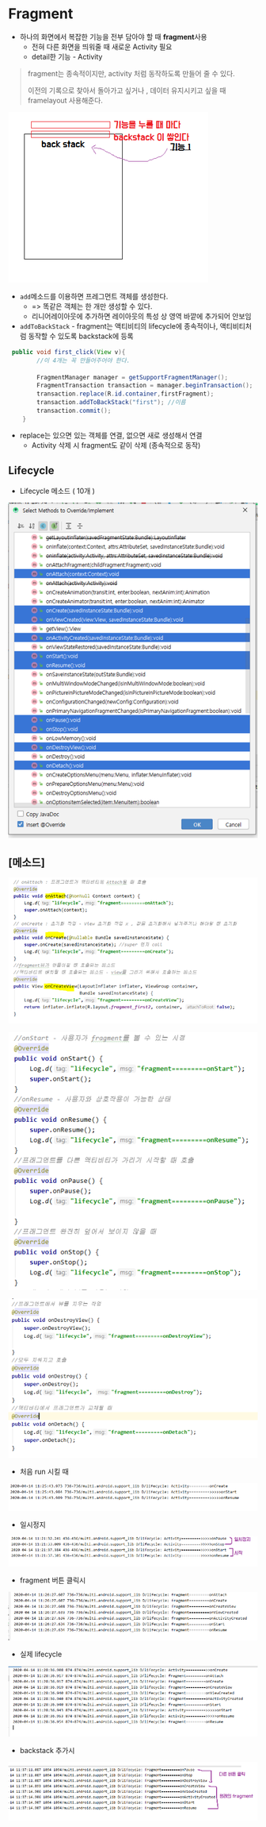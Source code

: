# Fragment 

* 하나의 화면에서 복잡한 기능을 전부 담아야 할 때 **fragment**사용
  * 전혀 다른 화면을 띄워줄 때 새로운 Activity 필요
  * detail한 기능 - Activity

> fragment는 종속적이지만, activity 처럼 동작하도록 만들어 줄 수 있다.
>
> 이전의 기록으로 찾아서 돌아가고 싶거나 , 데이터 유지시키고 싶을 때 framelayout 사용해준다.

![image-20200414110521397](images/image-20200414110521397.png)

* `add`메소드를 이용하면 프레그먼트 객체를 생성한다.
  *  => 똑같은 객체는 한 개만 생성할 수 있다.
  * 리니어레이아웃에 추가하면 레이아웃의 특성 상 영역 바깥에 추가되어 안보임
* `addToBackStack` - fragment는 액티비티의 lifecycle에 종속적이나, 액티비티처럼 동작할 수 있도록 backstack에 등록

```java
 public void first_click(View v){
        //이 4개는 꼭 만들어주어야 한다.

        FragmentManager manager = getSupportFragmentManager();
        FragmentTransaction transaction = manager.beginTransaction();
        transaction.replace(R.id.container,firstFragment);
        transaction.addToBackStack("first"); //이름
        transaction.commit();
    }
```

* replace는 있으면 있는 객체를 연결, 없으면 새로 생성해서 연결
  * Activity  삭제 시 fragment도 같이 삭제 (종속적으로 동작)

## Lifecycle

* Lifecycle 메소드 ( 10개 )

![image-20200414104549511](images/image-20200414104549511.png)

## [메소드]

![image-20200414113959977](images/image-20200414113959977.png)

![image-20200414114021325](images/image-20200414114021325.png)

![image-20200414114043980](images/image-20200414114043980.png)



* 처음 run 시킬 때

![image-20200414112605000](images/image-20200414112605000.png)

* 일시정지

![image-20200414112527854](images/image-20200414112527854.png)

* fragment 버튼 클릭시

![image-20200414112826490](images/image-20200414112826490.png)

*  실제 lifecycle

![image-20200414112904675](images/image-20200414112904675.png)

* backstack 추가시

![image-20200414113842466](images/image-20200414113842466.png)

# 

























